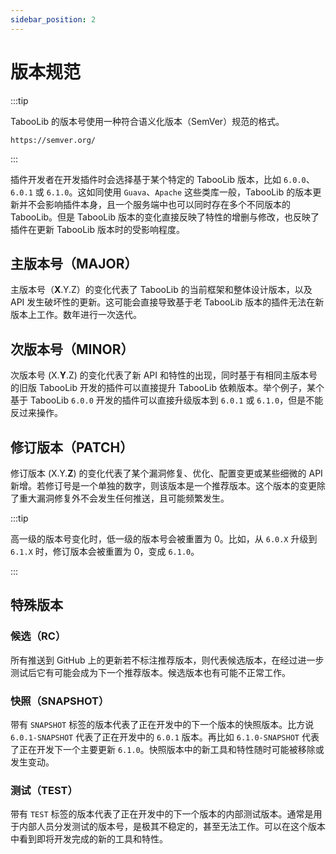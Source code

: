 ```yaml
---
sidebar_position: 2
---
```


# 版本规范

:::tip

TabooLib 的版本号使用一种符合语义化版本（SemVer）规范的格式。

    https://semver.org/

:::

插件开发者在开发插件时会选择基于某个特定的 TabooLib 版本，比如 `6.0.0`、`6.0.1` 或 `6.1.0`。这如同使用 `Guava`、`Apache` 这些类库一般，TabooLib 的版本更新并不会影响插件本身，且一个服务端中也可以同时存在多个不同版本的 TabooLib。但是 TabooLib 版本的变化直接反映了特性的增删与修改，也反映了插件在更新 TabooLib 版本时的受影响程度。

## 主版本号（MAJOR）

主版本号（**X**.Y.Z）的变化代表了 TabooLib 的当前框架和整体设计版本，以及 API 发生破坏性的更新。这可能会直接导致基于老 TabooLib 版本的插件无法在新版本上工作。数年进行一次迭代。

## 次版本号（MINOR）

次版本号 (X.**Y**.Z) 的变化代表了新 API 和特性的出现，同时基于有相同主版本号的旧版 TabooLib 开发的插件可以直接提升 TabooLib 依赖版本。举个例子，某个基于 TabooLib `6.0.0` 开发的插件可以直接升级版本到 `6.0.1` 或 `6.1.0`，但是不能反过来操作。

## 修订版本（PATCH）

修订版本 (X.Y.**Z**) 的变化代表了某个漏洞修复、优化、配置变更或某些细微的 API 新增。若修订号是一个单独的数字，则该版本是一个推荐版本。这个版本的变更除了重大漏洞修复外不会发生任何推送，且可能频繁发生。

:::tip

高一级的版本号变化时，低一级的版本号会被重置为 0。比如，从 `6.0.X` 升级到 `6.1.X` 时，修订版本会被重置为 0，变成 `6.1.0`。

:::

## 特殊版本

### 候选（RC）

所有推送到 GitHub 上的更新若不标注推荐版本，则代表候选版本，在经过进一步测试后它有可能会成为下一个推荐版本。候选版本也有可能不正常工作。

### 快照（SNAPSHOT）

带有 `SNAPSHOT` 标签的版本代表了正在开发中的下一个版本的快照版本。比方说 `6.0.1-SNAPSHOT` 代表了正在开发中的 `6.0.1` 版本。再比如 `6.1.0-SNAPSHOT` 代表了正在开发下一个主要更新 `6.1.0`。快照版本中的新工具和特性随时可能被移除或发生变动。

### 测试（TEST）

带有 `TEST` 标签的版本代表了正在开发中的下一个版本的内部测试版本。通常是用于内部人员分发测试的版本号，是极其不稳定的，甚至无法工作。可以在这个版本中看到即将开发完成的新的工具和特性。


